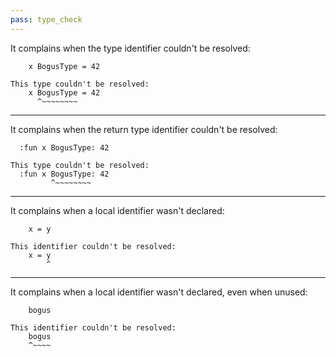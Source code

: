 ```yaml
---
pass: type_check
---
```


It complains when the type identifier couldn't be resolved:

```mare
    x BogusType = 42
```
```error
This type couldn't be resolved:
    x BogusType = 42
      ^~~~~~~~~
```

---

It complains when the return type identifier couldn't be resolved:

```mare
  :fun x BogusType: 42
```
```error
This type couldn't be resolved:
  :fun x BogusType: 42
         ^~~~~~~~~
```

---

It complains when a local identifier wasn't declared:

```mare
    x = y
```
```error
This identifier couldn't be resolved:
    x = y
        ^
```

---

It complains when a local identifier wasn't declared, even when unused:

```mare
    bogus
```
```error
This identifier couldn't be resolved:
    bogus
    ^~~~~
```
